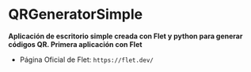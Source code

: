 # QRGeneratorSimple
**Aplicación de escritorio simple creada con Flet y python para generar códigos QR. Primera aplicación con Flet**
- Página Oficial de Flet: `https://flet.dev/` 
